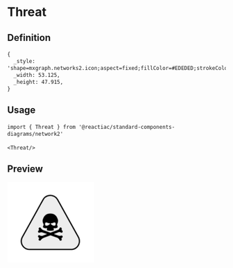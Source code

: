 # Threat

## Definition

```
{
  _style: 'shape=mxgraph.networks2.icon;aspect=fixed;fillColor=#EDEDED;strokeColor=#000000;gradientColor=#5B6163;network2IconShadow=1;network2bgFillColor=none;network2Icon=mxgraph.networks2.threat;network2IconYOffset=-0.0472;network2IconW=1.0625;network2IconH=0.9583;',
  _width: 53.125,
  _height: 47.915,
}
```

## Usage

```
import { Threat } from '@reactiac/standard-components-diagrams/network2'

<Threat/>
```

## Preview

<img src="./threat.png" width="200"/>
